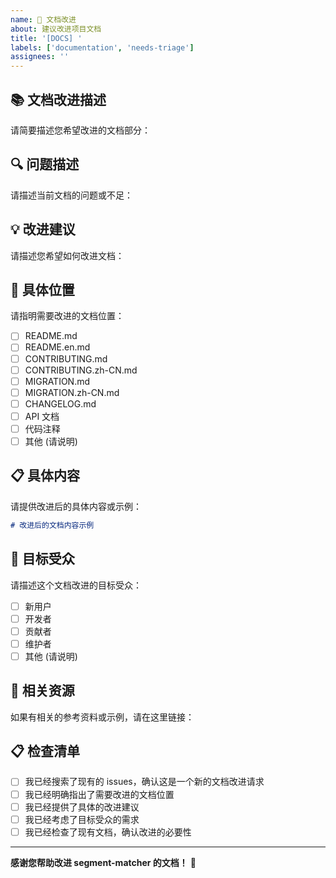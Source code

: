 ```yaml
---
name: 📝 文档改进
about: 建议改进项目文档
title: '[DOCS] '
labels: ['documentation', 'needs-triage']
assignees: ''
---
```


## 📚 文档改进描述

请简要描述您希望改进的文档部分：

## 🔍 问题描述

请描述当前文档的问题或不足：

## 💡 改进建议

请描述您希望如何改进文档：

## 📍 具体位置

请指明需要改进的文档位置：
- [ ] README.md
- [ ] README.en.md
- [ ] CONTRIBUTING.md
- [ ] CONTRIBUTING.zh-CN.md
- [ ] MIGRATION.md
- [ ] MIGRATION.zh-CN.md
- [ ] CHANGELOG.md
- [ ] API 文档
- [ ] 代码注释
- [ ] 其他 (请说明)

## 📋 具体内容

请提供改进后的具体内容或示例：

```markdown
# 改进后的文档内容示例
```

## 🎯 目标受众

请描述这个文档改进的目标受众：
- [ ] 新用户
- [ ] 开发者
- [ ] 贡献者
- [ ] 维护者
- [ ] 其他 (请说明)

## 🔗 相关资源

如果有相关的参考资料或示例，请在这里链接：

## 📋 检查清单

- [ ] 我已经搜索了现有的 issues，确认这是一个新的文档改进请求
- [ ] 我已经明确指出了需要改进的文档位置
- [ ] 我已经提供了具体的改进建议
- [ ] 我已经考虑了目标受众的需求
- [ ] 我已经检查了现有文档，确认改进的必要性

---

**感谢您帮助改进 segment-matcher 的文档！** 📖 